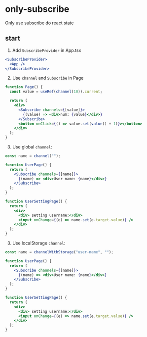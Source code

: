 # only-subscribe

Only use subscribe do react state

## start

1. Add `SubscribeProvider` in App.tsx

```jsx
<SubscribeProvider>
  <App />
</SubscribeProvider>
```

2. Use `channel` and `Subscribe` in Page

```jsx
function Page() {
  const value = useRef(channel(10)).current;

  return (
    <div>
      <Subscribe channels={[value]}>
        {(value) => <div>num: {value}</div>}
      </Subscribe>
      <button onClick={() => value.set(value() + 1)}></button>
    </div>
  );
}
```

3. Use global `channel`:

```jsx
const name = channel("");

function UserPage() {
  return (
    <Subscribe channels={[name]}>
      {(name) => <div>User name: {name}</div>}
    </Subscribe>
  );
}

function UserSettingPage() {
  return (
    <div>
      <div> setting username:</div>
      <input onChange={(e) => name.set(e.target.value)} />
    </div>
  );
}
```

3. Use localStorage `channel`:

```jsx
const name = channelWithStorage("user-name", "");

function UserPage() {
  return (
    <Subscribe channels={[name]}>
      {(name) => <div>User name: {name}</div>}
    </Subscribe>
  );
}

function UserSettingPage() {
  return (
    <div>
      <div> setting username:</div>
      <input onChange={(e) => name.set(e.target.value)} />
    </div>
  );
}
```
